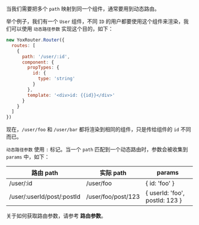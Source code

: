 当我们需要把多个 `path` 映射到同一个组件，通常要用到动态路由。

举个例子，我们有一个 `User` 组件，不同 `ID` 的用户都要使用这个组件来渲染，我们可以使用 `动态路径参数` 实现这个目的，如下：

```js
new YoxRouter.Router({
  routes: [
    {
      path: '/user/:id',
      component: {
        propTypes: {
          id: {
            type: 'string'
          }
        },
        template: '<div>id: {{id}}</div>'
      }
    }
  ]
})
```

现在，`/user/foo` 和 `/user/bar` 都将渲染到相同的组件，只是传给组件的 `id` 不同而已。

`动态路径参数` 使用 `:` 标记。当一个 `path` 匹配到一个动态路由时，参数会被收集到 `params` 中，如下：

路由 path | 实际 path | params
-|-|-
/user/:id | /user/foo | { id: 'foo' } |
/user/:userId/post/:postId | /user/foo/post/123 | { userId: 'foo', postId: 123 } |

关于如何获取路由参数，请参考 **路由参数**。